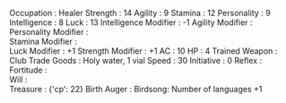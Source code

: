 Occupation :			Healer
Strength :			14
Agility :			9
Stamina :			12
Personality :			9
Intelligence :			8
Luck :			13
Intelligence Modifier :			-1
Agility Modifier :			
Personality Modifier :			
Stamina Modifier :			
Luck Modifier :			+1
Strength Modifier :			+1
AC :			10
HP :			4
Trained Weapon :			Club
Trade Goods :			Holy water, 1 vial
Speed :			30
Initiative :			0
Reflex :			
Fortitude :			
Will :			
Treasure :			{'cp': 22}
Birth Auger :			Birdsong: Number of languages +1
